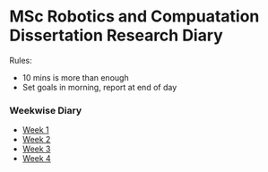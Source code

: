 # MSc Robotics and Compuatation Dissertation Research Diary

Rules: 
* 10 mins is more than enough 
* Set goals in morning, report at end of day

### Weekwise Diary
- [Week 1](Weekwise%20Diary/Week1.md)
- [Week 2](Weekwise%20Diary/Week2.md)
- [Week 3](Weekwise%20Diary/Week3.md)
- [Week 4](Weekwise%20Diary/Week4.md)


